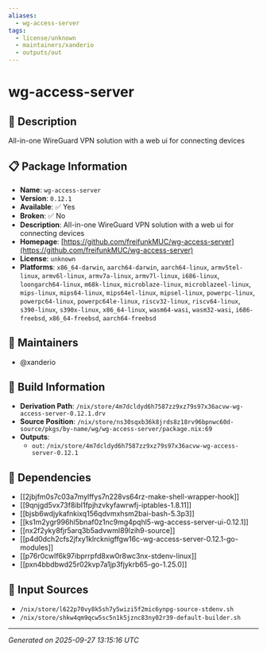 ```yaml
---
aliases:
  - wg-access-server
tags:
  - license/unknown
  - maintainers/xanderio
  - outputs/out
---
```


# wg-access-server

## 📝 Description

All-in-one WireGuard VPN solution with a web ui for connecting devices

## 📋 Package Information

- **Name**: `wg-access-server`
- **Version**: `0.12.1`
- **Available**: ✅ Yes
- **Broken**: ✅ No
- **Description**: All-in-one WireGuard VPN solution with a web ui for connecting devices
- **Homepage**: [https://github.com/freifunkMUC/wg-access-server](https://github.com/freifunkMUC/wg-access-server)
- **License**: `unknown`
- **Platforms**: `x86_64-darwin`, `aarch64-darwin`, `aarch64-linux`, `armv5tel-linux`, `armv6l-linux`, `armv7a-linux`, `armv7l-linux`, `i686-linux`, `loongarch64-linux`, `m68k-linux`, `microblaze-linux`, `microblazeel-linux`, `mips-linux`, `mips64-linux`, `mips64el-linux`, `mipsel-linux`, `powerpc-linux`, `powerpc64-linux`, `powerpc64le-linux`, `riscv32-linux`, `riscv64-linux`, `s390-linux`, `s390x-linux`, `x86_64-linux`, `wasm64-wasi`, `wasm32-wasi`, `i686-freebsd`, `x86_64-freebsd`, `aarch64-freebsd`
## 👥 Maintainers

- @xanderio


## 🔧 Build Information

- **Derivation Path**: `/nix/store/4m7dcldyd6h7587zz9xz79s97x36acvw-wg-access-server-0.12.1.drv`
- **Source Position**: `/nix/store/ns30sqxb36k8jrds8z18rv96bpnwc60d-source/pkgs/by-name/wg/wg-access-server/package.nix:69`
- **Outputs**:
  - `out`:  `/nix/store/4m7dcldyd6h7587zz9xz79s97x36acvw-wg-access-server-0.12.1`

## 🔗 Dependencies

- [[2jbjfm0s7c03a7mylffys7n228vs64rz-make-shell-wrapper-hook]]
- [[9qnjgd5vx73f8ibl1fpjhzvkyfawrwfj-iptables-1.8.11]]
- [[bjsb6wdjykafnkixq156qdvmxhsm2bai-bash-5.3p3]]
- [[ks1m2ygr996hl5bnaf0z1nc9mg4pqhl5-wg-access-server-ui-0.12.1]]
- [[nx2f2yky8fjr5arq3b5advwml89lzih9-source]]
- [[p4d0dch2cfs2jfxy1klrcknigffgw16c-wg-access-server-0.12.1-go-modules]]
- [[p76r0cwlf6k97ibprrpfd8xw0r8wc3nx-stdenv-linux]]
- [[pxn4bbdbwd25r02kvp7a1jp3fjykrb65-go-1.25.0]]

## 📁 Input Sources

- `/nix/store/l622p70vy8k5sh7y5wizi5f2mic6ynpg-source-stdenv.sh`
- `/nix/store/shkw4qm9qcw5sc5n1k5jznc83ny02r39-default-builder.sh`

---
*Generated on 2025-09-27 13:15:16 UTC*

